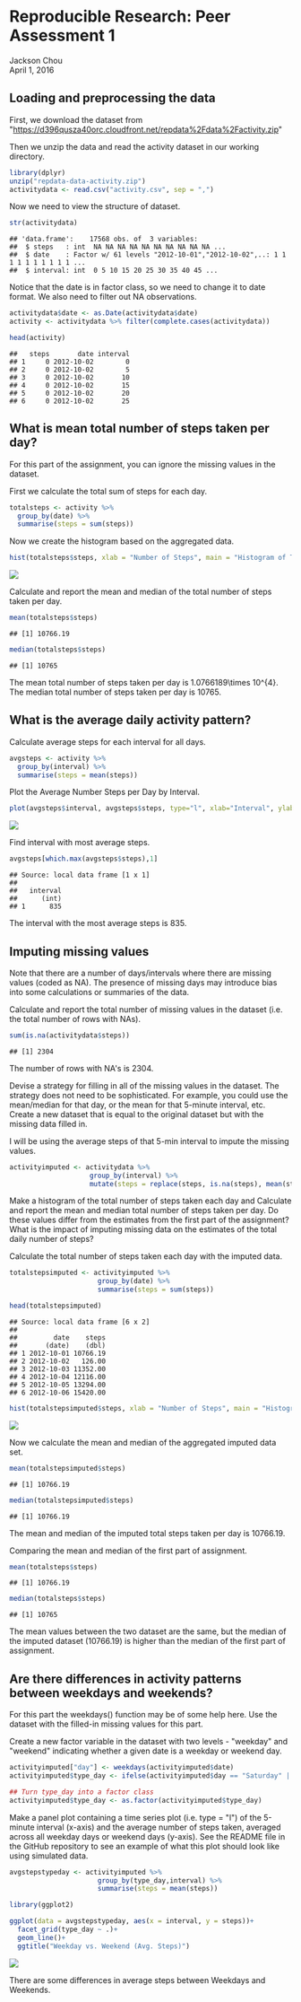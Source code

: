 # Reproducible Research: Peer Assessment 1
Jackson Chou  
April 1, 2016  
  
  
## Loading and preprocessing the data
  
First, we download the dataset from "https://d396qusza40orc.cloudfront.net/repdata%2Fdata%2Factivity.zip"

Then we unzip the data and read the activity dataset in our working directory.


```r
library(dplyr)
unzip("repdata-data-activity.zip")
activitydata <- read.csv("activity.csv", sep = ",")
```

Now we need to view the structure of dataset.

```r
str(activitydata)
```

```
## 'data.frame':	17568 obs. of  3 variables:
##  $ steps   : int  NA NA NA NA NA NA NA NA NA NA ...
##  $ date    : Factor w/ 61 levels "2012-10-01","2012-10-02",..: 1 1 1 1 1 1 1 1 1 1 ...
##  $ interval: int  0 5 10 15 20 25 30 35 40 45 ...
```

Notice that the date is in factor class, so we need to change it to date format.
We also need to filter out NA observations.

```r
activitydata$date <- as.Date(activitydata$date)
activity <- activitydata %>% filter(complete.cases(activitydata))

head(activity)
```

```
##   steps       date interval
## 1     0 2012-10-02        0
## 2     0 2012-10-02        5
## 3     0 2012-10-02       10
## 4     0 2012-10-02       15
## 5     0 2012-10-02       20
## 6     0 2012-10-02       25
```

## What is mean total number of steps taken per day?
For this part of the assignment, you can ignore the missing values in the dataset.

First we calculate the total sum of steps for each day.


```r
totalsteps <- activity %>%
  group_by(date) %>%
  summarise(steps = sum(steps))
```
Now we create the histogram based on the aggregated data.

```r
hist(totalsteps$steps, xlab = "Number of Steps", main = "Histogram of Total Number of Steps Each Day", col = 'light blue')
```

![](PA1_template_files/figure-html/unnamed-chunk-5-1.png)

Calculate and report the mean and median of the total number of steps taken per day.


```r
mean(totalsteps$steps)
```

```
## [1] 10766.19
```

```r
median(totalsteps$steps)
```

```
## [1] 10765
```

The mean total number of steps taken per day is 1.0766189\times 10^{4}.
The median total number of steps taken per day is 10765.



## What is the average daily activity pattern?

Calculate average steps for each interval for all days. 


```r
avgsteps <- activity %>%
  group_by(interval) %>%
  summarise(steps = mean(steps))
```

Plot the Average Number Steps per Day by Interval. 


```r
plot(avgsteps$interval, avgsteps$steps, type="l", xlab="Interval", ylab="Steps",main="Average Daily Number of Steps by Interval")
```

![](PA1_template_files/figure-html/unnamed-chunk-8-1.png)

Find interval with most average steps. 


```r
avgsteps[which.max(avgsteps$steps),1]
```

```
## Source: local data frame [1 x 1]
## 
##   interval
##      (int)
## 1      835
```

The interval with the most average steps is 835.

## Imputing missing values
Note that there are a number of days/intervals where there are missing values (coded as NA). The presence of missing days may introduce bias into some calculations or summaries of the data.

Calculate and report the total number of missing values in the dataset (i.e. the total number of rows with NAs).


```r
sum(is.na(activitydata$steps))
```

```
## [1] 2304
```

The number of rows with NA's is 2304.

Devise a strategy for filling in all of the missing values in the dataset. The strategy does not need to be sophisticated.  For example, you could use the mean/median for that day, or the mean for that 5-minute interval, etc.
Create a new dataset that is equal to the original dataset but with the missing data filled in.

I will be using the average steps of that 5-min interval to impute the missing values.


```r
activityimputed <- activitydata %>%
                    group_by(interval) %>%
                    mutate(steps = replace(steps, is.na(steps), mean(steps, na.rm = TRUE)))
```


Make a histogram of the total number of steps taken each day and Calculate and report the mean and median total number of steps taken per day.
Do these values differ from the estimates from the first part of the assignment? What is the impact of imputing missing data on the estimates of the total daily number of steps?

Calculate the total number of steps taken each day with the imputed data.


```r
totalstepsimputed <- activityimputed %>%
                      group_by(date) %>%
                      summarise(steps = sum(steps))

head(totalstepsimputed)
```

```
## Source: local data frame [6 x 2]
## 
##         date    steps
##       (date)    (dbl)
## 1 2012-10-01 10766.19
## 2 2012-10-02   126.00
## 3 2012-10-03 11352.00
## 4 2012-10-04 12116.00
## 5 2012-10-05 13294.00
## 6 2012-10-06 15420.00
```


```r
hist(totalstepsimputed$steps, xlab = "Number of Steps", main = "Histogram of Total Number of Steps Each Day", col = 'light blue')
```

![](PA1_template_files/figure-html/unnamed-chunk-13-1.png)

Now we calculate the mean and median of the aggregated imputed data set.


```r
mean(totalstepsimputed$steps)
```

```
## [1] 10766.19
```

```r
median(totalstepsimputed$steps)
```

```
## [1] 10766.19
```

The mean and median of the imputed total steps taken per day is 10766.19.

Comparing the mean and median of the first part of assignment.


```r
mean(totalsteps$steps)
```

```
## [1] 10766.19
```

```r
median(totalsteps$steps)
```

```
## [1] 10765
```

The mean values between the two dataset are the same, but the median of the imputed dataset (10766.19) is higher than the median of the first part of assignment.

## Are there differences in activity patterns between weekdays and weekends?

For this part the weekdays() function may be of some help here. Use the dataset with the filled-in missing values for this part.

Create a new factor variable in the dataset with two levels - "weekday" and "weekend" indicating whether a given date is a weekday or weekend day.



```r
activityimputed["day"] <- weekdays(activityimputed$date)
activityimputed$type_day <- ifelse(activityimputed$day == "Saturday" | activityimputed$day == "Sunday", "Weekend", "Weekday")

## Turn type_day into a factor class
activityimputed$type_day <- as.factor(activityimputed$type_day)
```

Make a panel plot containing a time series plot (i.e. type = "l") of the 5-minute interval (x-axis) and the average number of steps taken, averaged across all weekday days or weekend days (y-axis). See the README file in the GitHub repository to see an example of what this plot should look like using simulated data.


```r
avgstepstypeday <- activityimputed %>%
                      group_by(type_day,interval) %>%
                      summarise(steps = mean(steps))

library(ggplot2)

ggplot(data = avgstepstypeday, aes(x = interval, y = steps))+
  facet_grid(type_day ~ .)+
  geom_line()+
  ggtitle("Weekday vs. Weekend (Avg. Steps)")
```

![](PA1_template_files/figure-html/unnamed-chunk-17-1.png)

There are some differences in average steps between Weekdays and Weekends.




